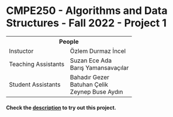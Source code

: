 
# CMPE250 - Algorithms and Data Structures - Fall 2022 - Project 1


<table>
  <tr>
    <th colspan="3">
        People
    </th>
  </tr>
  <tr>
    <td>Instuctor</td>
    <td>Özlem Durmaz İncel</td>
  </tr>
  <tr>
    <td>Teaching Assistants</td>
    <td>Suzan Ece Ada <br> Barış Yamansavaçılar</td>
  </tr>
  <tr>
    <td>Student Assistants</td>
    <td>Bahadır Gezer <br> Batuhan Çelik <br> Zeynep Buse Aydın</td>
  </tr>
</table>




#### Check the [description](./desc/Project_1_CmpE_250__Data_Structures_and_Algorithms__Fall_2022.pdf) to try out this project. 

